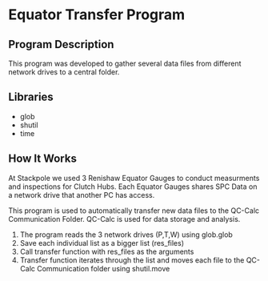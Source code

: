 # Equator Transfer Program
## Program Description
This program was developed to gather several data files from different network drives to a central folder. 

## Libraries 
- glob
- shutil
- time

## How It Works
At Stackpole we used 3 Renishaw Equator Gauges to conduct measurments and inspections for Clutch Hubs. Each Equator Gauges shares SPC Data on a network drive that another PC has access. 

This program is used to automatically transfer new data files to the QC-Calc Communication Folder. QC-Calc is used for data storage and analysis. 

1. The program reads the 3 network drives (P,T,W) using glob.glob
2. Save each individual list as a bigger list (res_files)
3. Call transfer function with res_files as the arguments
4. Transfer function iterates through the list and moves each file to the QC-Calc Communication folder using shutil.move